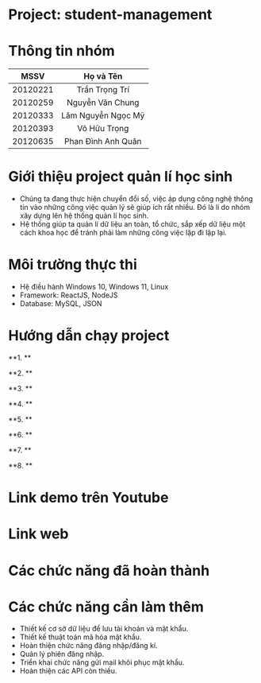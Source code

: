 # Project: student-management

# Thông tin nhóm
| MSSV | Họ và Tên |
| :---: | :---: |
| 20120221 | Trần Trọng Trí | 
| 20120259 | Nguyễn Văn Chung | 
| 20120333 | Lâm Nguyễn Ngọc Mỹ |
| 20120393 |  Võ Hữu Trọng |
| 20120635 | Phan Đình Anh Quân |

# Giới thiệu project quản lí học sinh
- Chúng ta đang thực hiện chuyển đổi số, việc áp dụng công nghệ thông tin vào những công việc quản lý sẽ giúp ích rất nhiều. Đó là lí do nhóm xây dựng lên hệ thống quản lí học sinh.
- Hệ thống giúp ta quản lí dữ liệu an toàn, tổ chức, sắp xếp dữ liệu một cách khoa học để tránh phải làm những công việc lặp đi lặp lại.

# Môi trường thực thi

- Hệ điều hành Windows 10, Windows 11, Linux
- Framework: ReactJS, NodeJS
- Database: MySQL, JSON

# Hướng dẫn chạy project 

**1. **



**2. **



**3. **



**4. **




**5.  **




**6. **




**7. **




**8. **



# Link demo trên Youtube 


# Link web 


# Các chức năng đã hoàn thành




# Các chức năng cần làm thêm
- Thiết kế cơ sở dữ liệu để lưu tài khoản và mật khẩu.
- Thiết kế thuật toán mã hóa mật khẩu.
- Hoàn thiện chức năng đăng nhập/đăng kí.
- Quản lý phiên đăng nhập.
- Triển khai chức năng gửi mail khôi phục mật khẩu.
- Hoàn thiện các API còn thiếu.
